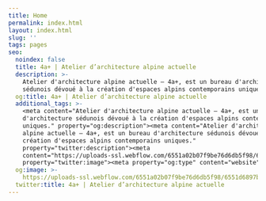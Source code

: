 ```yaml
---
title: Home
permalink: index.html
layout: index.html
slug: ''
tags: pages
seo:
  noindex: false
  title: 4a+ | Atelier d’architecture alpine actuelle
  description: >-
    Atelier d'architecture alpine actuelle — 4a+, est un bureau d'architecture
    sédunois dévoué à la création d'espaces alpins contemporains uniques.
  og:title: 4a+ | Atelier d’architecture alpine actuelle
  additional_tags: >-
    <meta content="Atelier d'architecture alpine actuelle — 4a+, est un bureau
    d'architecture sédunois dévoué à la création d'espaces alpins contemporains
    uniques." property="og:description"><meta content="Atelier d'architecture
    alpine actuelle — 4a+, est un bureau d'architecture sédunois dévoué à la
    création d'espaces alpins contemporains uniques."
    property="twitter:description"><meta
    content="https://uploads-ssl.webflow.com/6551a02b07f9be76d6db5f98/6551d6897b26b8f7113a3c8a_opengraph.jpg"
    property="twitter:image"><meta property="og:type" content="website">
  og:image: >-
    https://uploads-ssl.webflow.com/6551a02b07f9be76d6db5f98/6551d6897b26b8f7113a3c8a_opengraph.jpg
  twitter:title: 4a+ | Atelier d’architecture alpine actuelle
---
```



